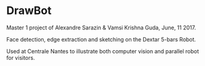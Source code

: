 # DrawBot

Master 1 project of Alexandre Sarazin & Vamsi Krishna Guda, June, 11 2017.

Face detection, edge extraction and sketching on the Dextar 5-bars Robot.

Used at Centrale Nantes to illustrate both computer vision and parallel robot for visitors.
